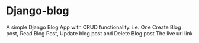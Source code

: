 # Django-blog 
A simple Django Blog App
with CRUD functionality. i.e. One Create Blog post, Read Blog Post, Update blog post and Delete Blog post
The live url link 
